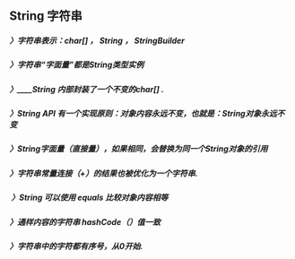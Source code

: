 ## String 字符串

##### 		〉字符串表示：char[] ， String ， StringBuilder	

##### 				〉字符串“字面量”都是String类型实例

##### ​			〉_________String_____	内部封装了一个不变的char[] .

##### ​				〉String API 有一个实现原则：对象内容永远不变，也就是：String对象永远不变

##### ​				〉String字面量（直接量），如果相同，会替换为同一个String对象的引用

##### ​				〉字符串常量连接（+）的结果也被优化为一个字符串.

##### ​			〉String 可以使用 equals 比较对象内容相等

##### 		〉通样内容的字符串 hashCode（）值一致

##### ​	〉字符串中的字符都有序号，从0开始.		